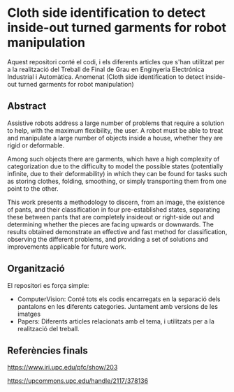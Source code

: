 # Cloth side identification to detect inside-out turned garments for robot manipulation
Aquest repositori conté el codi, i els diferents articles que s'han utilitzat per a la realització del Treball de Final de Grau en Enginyeria Electrónica Industrial i Automàtica. Anomenat (Cloth side identification to detect inside-out turned garments for robot manipulation)

## Abstract
Assistive robots address a large number of problems that require a solution to help, with the maximum
flexibility, the user. A robot must be able to treat and manipulate a large number of objects inside a
house, whether they are rigid or deformable.

Among such objects there are garments, which have a high complexity of categorization due to the
difficulty to model the possible states (potentially infinite, due to their deformability) in which they can
be found for tasks such as storing clothes, folding, smoothing, or simply transporting them from one
point to the other.

This work presents a methodology to discern, from an image, the existence of pants, and their
classification in four pre-established states, separating these between pants that are completely insideout or right-side out and determining whether the pieces are facing upwards or downwards.
The results obtained demonstrate an effective and fast method for classification, observing the
different problems, and providing a set of solutions and improvements applicable for future work.

## Organització

El repositori es força simple:
- ComputerVision: Conté tots els codis encarregats en la separació dels pantalons en les diferents categories. Juntament amb versions de les imatges
- Papers: Diferents articles relacionats amb el tema, i utilitzats per a la realització del treball.

## Referències finals

https://www.iri.upc.edu/pfc/show/203

https://upcommons.upc.edu/handle/2117/378136
